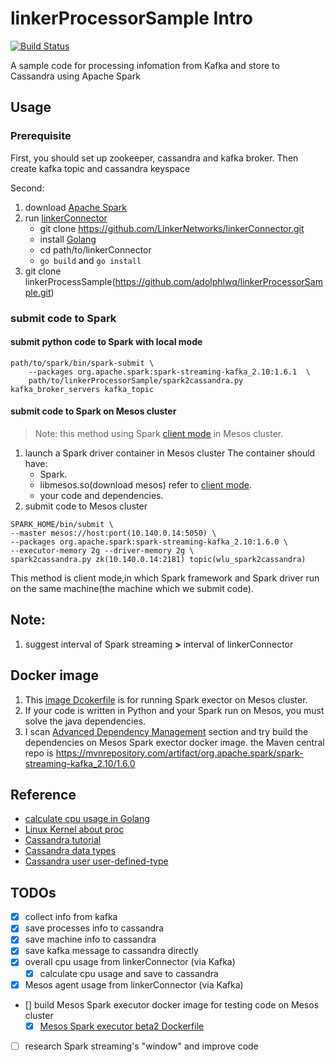 # linkerProcessorSample Intro
[![Build Status](https://travis-ci.org/adolphlwq/linkerProcessorSample.svg?branch=master)](https://travis-ci.org/adolphlwq/linkerProcessorSample)

A sample code for processing infomation from Kafka and store to Cassandra using Apache Spark

## Usage
### Prerequisite
First, you should set up zookeeper, cassandra and kafka broker. Then create kafka topic and cassandra keyspace

Second:

1. download [Apache Spark](spark.apache.org)
2. run [linkerConnector](https://github.com/LinkerNetworks/linkerConnector)
    - git clone https://github.com/LinkerNetworks/linkerConnector.git
    - install [Golang](https://golang.org/)
    - cd path/to/linkerConnector
    - `go build` and `go install`
3. git clone linkerProcessSample(https://github.com/adolphlwq/linkerProcessorSample.git)

### submit code to Spark 
#### submit python code to Spark with local mode
```
path/to/spark/bin/spark-submit \
    --packages org.apache.spark:spark-streaming-kafka_2.10:1.6.1  \
    path/to/linkerProcessorSample/spark2cassandra.py kafka_broker_servers kafka_topic
```
#### submit code to Spark on Mesos cluster
>Note: this method using Spark [client mode](http://spark.apache.org/docs/latest/running-on-mesos.html#client-mode) in Mesos cluster.
1. launch a Spark driver container in Mesos cluster
The container should have:
	- Spark.
	- libmesos.so(download mesos) refer to [client mode](http://spark.apache.org/docs/latest/running-on-mesos.html#client-mode).
	- your code and dependencies.
2. submit code to Mesos cluster
```language
SPARK_HOME/bin/submit \
--master mesos://host:port(10.140.0.14:5050) \
--packages org.apache.spark:spark-streaming-kafka_2.10:1.6.0 \
--executor-memory 2g --driver-memory 2g \
spark2cassandra.py zk(10.140.0.14:2181) topic(wlu_spark2cassandra)
```
This method is client mode,in which Spark framework and Spark driver run on the same machine(the machine which we submit code).

## Note:
1. suggest interval of Spark streaming **>** interval of linkerConnector

## Docker image
1. This [image Dcokerfile](https://github.com/adolphlwq/linkerProcessorSample/blob/master/docker/Dockerfile) is for running Spark exector on Mesos cluster.
2. If your code is written in Python and your Spark run on Mesos, you must solve the java dependencies.
3. I scan [Advanced Dependency Management](http://spark.apache.org/docs/latest/submitting-applications.html#advanced-dependency-management) section and try build the dependencies on Mesos Spark exector docker image.
the Maven central repo is https://mvnrepository.com/artifact/org.apache.spark/spark-streaming-kafka_2.10/1.6.0

## Reference
- [calculate cpu usage in Golang](https://sourcegraph.com/github.com/statsd/system/-/def/GoPackage/github.com/statsd/system/pkg/cpu/-/totals)
- [Linux Kernel about proc](http://www.mjmwired.net/kernel/Documentation/filesystems/proc.txt#1271)
- [Cassandra tutorial](http://www.tutorialspoint.com/cassandra/cassandra_alter_table.htm)
- [Cassandra data types](https://docs.datastax.com/en/cql/3.0/cql/cql_reference/cql_data_types_c.html)
- [Cassandra user user-defined-type](https://docs.datastax.com/en/cql/3.1/cql/cql_using/cqlUseUDT.html)

## TODOs
- [X] collect info from kafka
- [X] save processes info to cassandra
- [X] save machine info to cassandra
- [X] save kafka message to cassandra directly
- [X] overall cpu usage from linkerConnector (via Kafka)
    - [X] calculate cpu usage and save to cassandra
- [X] Mesos agent usage from linkerConnector (via Kafka)
- [] build Mesos Spark executor docker image for testing code on Mesos cluster
	- [X] [Mesos Spark executor beta2 Dockerfile](https://github.com/dockerq/docker-spark/blob/master/Dockerfile)
- [ ] research Spark streaming's "window" and improve code